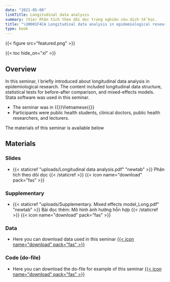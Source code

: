 ```yaml
---
date: "2021-05-08"
linkTitle: Longitudinal data analysis 
summary: (Vie) Phân tích theo dõi dọc trong nghiên cứu dịch tễ học.
title: "\U0001F4CA Longitudinal data analysis in epidemiological research"
type: book
---
```


{{< figure src="featured.png" >}}

{{< toc hide_on="xl" >}}

## Overview

In this seminar, I briefly introduced about longitudinal data analysis in epidemiological research. The content included longitudinal data structure, statistical tests for before-after comparison, and mixed-effects models. Stata software was used in this seminar.
- The seminar was in {{<hl>}}Vietnamese{{</hl>}}
- Participants were public health students, clinical doctors, public health researchers, and lecturers.

The materials of this seminar is available below

## Materials

### Slides

* {{< staticref "uploads/Longitudinal data analysis.pdf" "newtab" >}} Phân tích theo dõi dọc {{< /staticref >}} {{< icon name="download" pack="fas" >}}

### Supplementary

* {{< staticref "uploads/Supplementary. Mixed effects model_Long.pdf" "newtab" >}} Bài đọc thêm: Mô hình ảnh hưởng hỗn hợp {{< /staticref >}} {{< icon name="download" pack="fas" >}}

### Data

* Here you can download data used in this seminar [{{< icon name="download" pack="fas" >}}](https://github.com/khuongquynhlong/online_cv/tree/master/Courses/6.%20Longitudinal/Data)

### Code (do-file)

* Here you can download the do-file for example of this seminar [{{< icon name="download" pack="fas" >}}](https://raw.githubusercontent.com/khuongquynhlong/online_cv/master/Courses/6.%20Longitudinal/Data/Some%20code%20(not%20full).do)